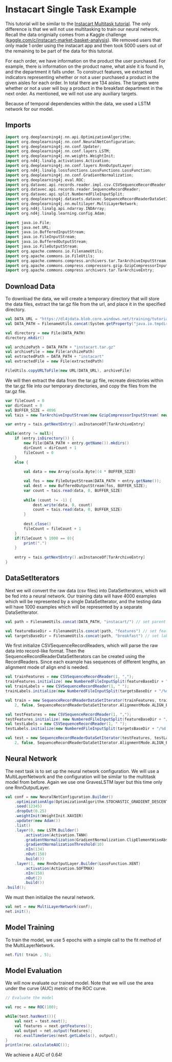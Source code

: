 # Instacart Single Task Example

This tutorial will be similar to the [Instacart Multitask tutorial](instacart-multitask-example.md). The only difference is that we will not use multitasking to train our neural network. Recall the data originially comes from a Kaggle challenge \([kaggle.com/c/instacart-market-basket-analysis](https://www.kaggle.com/c/instacart-market-basket-analysis)\). We removed users that only made 1 order using the instacart app and then took 5000 users out of the remaining to be part of the data for this tutorial.

For each order, we have information on the product the user purchased. For example, there is information on the product name, what aisle it is found in, and the department it falls under. To construct features, we extracted indicators representing whether or not a user purchased a product in the given aisles for each order. In total there are 134 aisles. The targets were whether or not a user will buy a product in the breakfast department in the next order. As mentioned, we will not use any auxiliary targets.

Because of temporal dependencies within the data, we used a LSTM network for our model.

## Imports

```scala
import org.deeplearning4j.nn.api.OptimizationAlgorithm;
import org.deeplearning4j.nn.conf.NeuralNetConfiguration;
import org.deeplearning4j.nn.conf.Updater;
import org.deeplearning4j.nn.conf.layers.LSTM;
import org.deeplearning4j.nn.weights.WeightInit;
import org.nd4j.linalg.activations.Activation;
import org.deeplearning4j.nn.conf.layers.RnnOutputLayer;
import org.nd4j.linalg.lossfunctions.LossFunctions.LossFunction;
import org.deeplearning4j.nn.conf.GradientNormalization;
import org.deeplearning4j.eval.ROC;
import org.datavec.api.records.reader.impl.csv.CSVSequenceRecordReader;
import org.datavec.api.records.reader.SequenceRecordReader;
import org.datavec.api.split.NumberedFileInputSplit;
import org.deeplearning4j.datasets.datavec.SequenceRecordReaderDataSetIterator;
import org.deeplearning4j.nn.multilayer.MultiLayerNetwork;
import org.nd4j.linalg.api.ndarray.INDArray;
import org.nd4j.linalg.learning.config.Adam;

import java.io.File;
import java.net.URL;
import java.io.BufferedInputStream;
import java.io.FileInputStream;
import java.io.BufferedOutputStream;
import java.io.FileOutputStream;
import org.apache.commons.io.FilenameUtils;
import org.apache.commons.io.FileUtils;
import org.apache.commons.compress.archivers.tar.TarArchiveInputStream;
import org.apache.commons.compress.compressors.gzip.GzipCompressorInputStream;
import org.apache.commons.compress.archivers.tar.TarArchiveEntry;
```

## Download Data

To download the data, we will create a temporary directory that will store the data files, extract the tar.gz file from the url, and place it in the specified directory.

```scala
val DATA_URL = "https://dl4jdata.blob.core.windows.net/training/tutorials/instacart.tar.gz"
val DATA_PATH = FilenameUtils.concat(System.getProperty("java.io.tmpdir"), "dl4j_instacart/")
```

```scala
val directory = new File(DATA_PATH)
directory.mkdir() 

val archizePath = DATA_PATH + "instacart.tar.gz"
val archiveFile = new File(archizePath)
val extractedPath = DATA_PATH + "instacart" 
val extractedFile = new File(extractedPath)

FileUtils.copyURLToFile(new URL(DATA_URL), archiveFile) 
```

We will then extract the data from the tar.gz file, recreate directories within the tar.gz file into our temporary directories, and copy the files from the tar.gz file.

```scala
var fileCount = 0
var dirCount = 0
val BUFFER_SIZE = 4096
val tais = new TarArchiveInputStream(new GzipCompressorInputStream( new BufferedInputStream( new FileInputStream(archizePath))))

var entry = tais.getNextEntry().asInstanceOf[TarArchiveEntry]

while(entry != null){
    if (entry.isDirectory()) {
        new File(DATA_PATH + entry.getName()).mkdirs()
        dirCount = dirCount + 1
        fileCount = 0
    }
    else {
        
        val data = new Array[scala.Byte](4 * BUFFER_SIZE)

        val fos = new FileOutputStream(DATA_PATH + entry.getName());
        val dest = new BufferedOutputStream(fos, BUFFER_SIZE);
        var count = tais.read(data, 0, BUFFER_SIZE)
        
        while (count != -1) {
            dest.write(data, 0, count)
            count = tais.read(data, 0, BUFFER_SIZE)
        }
        
        dest.close()
        fileCount = fileCount + 1
    }
    if(fileCount % 1000 == 0){
        print(".")
    }
    
    entry = tais.getNextEntry().asInstanceOf[TarArchiveEntry]
}
```

## DataSetIterators

Next we will convert the raw data \(csv files\) into DataSetIterators, which will be fed into a neural network. Our training data will have 4000 examples which will be represented by a single DataSetIterator, and the testing data will have 1000 examples which will be represented by a separate DataSetIterator.

```scala
val path = FilenameUtils.concat(DATA_PATH, "instacart/") // set parent directory

val featureBaseDir = FilenameUtils.concat(path, "features") // set feature directory
val targetsBaseDir = FilenameUtils.concat(path, "breakfast") // set label directory
```

We first initialize CSVSequenceRecordReaders, which will parse the raw data into record-like format. Then the SequenceRecordReaderDataSetIterators can be created using the RecordReaders. Since each example has sequences of different lengths, an alignment mode of align end is needed.

```scala
val trainFeatures = new CSVSequenceRecordReader(1, ",");
trainFeatures.initialize( new NumberedFileInputSplit(featureBaseDir + "/%d.csv", 1, 4000));
val trainLabels = new CSVSequenceRecordReader(1, " ");
trainLabels.initialize(new NumberedFileInputSplit(targetsBaseDir + "/%d.csv", 1, 4000));

val train = new SequenceRecordReaderDataSetIterator(trainFeatures, trainLabels, 32,
    2, false, SequenceRecordReaderDataSetIterator.AlignmentMode.ALIGN_END);

val testFeatures = new CSVSequenceRecordReader(1, ",");
testFeatures.initialize( new NumberedFileInputSplit(featureBaseDir + "/%d.csv", 4001, 5000));
val testLabels = new CSVSequenceRecordReader(1, " ");
testLabels.initialize(new NumberedFileInputSplit(targetsBaseDir + "/%d.csv", 4001, 5000));

val test = new SequenceRecordReaderDataSetIterator(testFeatures, testLabels, 32,
    2, false, SequenceRecordReaderDataSetIterator.AlignmentMode.ALIGN_END);;
```

## Neural Network

The next task is to set up the neural network configuration. We will use a MultiLayerNetwork and the configuration will be similar to the multitask model from before. Again we use one GravesLSTM layer but this time only one RnnOutputLayer.

```scala
val conf = new NeuralNetConfiguration.Builder()
    .optimizationAlgo(OptimizationAlgorithm.STOCHASTIC_GRADIENT_DESCENT)
    .seed(12345)
    .dropOut(0.25)
    .weightInit(WeightInit.XAVIER)
    .updater(new Adam())
    .list()
    .layer(0, new LSTM.Builder()
        .activation(Activation.TANH)
        .gradientNormalization(GradientNormalization.ClipElementWiseAbsoluteValue)
        .gradientNormalizationThreshold(10)
        .nIn(134)
        .nOut(150)
        .build())
    .layer(1, new RnnOutputLayer.Builder(LossFunction.XENT)
        .activation(Activation.SOFTMAX)
        .nIn(150)
        .nOut(2)
        .build())
.build();
```

We must then initialize the neural network.

```scala
val net = new MultiLayerNetwork(conf);
net.init();
```

## Model Training

To train the model, we use 5 epochs with a simple call to the fit method of the MultiLayerNetwork.

```scala
net.fit( train , 5);
```

## Model Evaluation

We will now evaluate our trained model. Note that we will use the area under the curve \(AUC\) metric of the ROC curve.

```scala
// Evaluate the model

val roc = new ROC(100);

while(test.hasNext()){
    val next = test.next();
    val features = next.getFeatures();
    val output = net.output(features);
    roc.evalTimeSeries(next.getLabels(), output);
}
println(roc.calculateAUC());
```

We achieve a AUC of 0.64!


